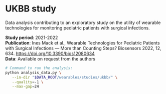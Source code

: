 # UKBB study

<!--
Collaborators:
UKBB: Ines Mack, Julia Bielicki
ZHAW: Norman Juchler, Susanne Suter, Sofia Rey
-->

Data analysis contributing to an exploratory study on the utility of wearable technologies for monitoring pediatric patients with surgical infections.

**Study period**: 2021-2022  
**Publication**: Ines Mack et al., Wearable Technologies for Pediatric Patients with Surgical Infections — More than Counting Steps? Biosensors 2022, 12, 634. https://doi.org/10.3390/bios12080634   
**Data**: Available on request from the authors 




```bash
# Command to run the analysis:
python analysis_data.py \
   --in-dir "$DATA_ROOT/wearables/studies/ukbb/" \
   --quality=-1 \
   --max-gap=24
```
